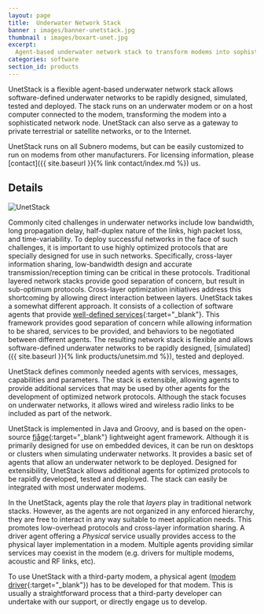 ```yaml
---
layout: page
title:  Underwater Network Stack
banner : images/banner-unetstack.jpg
thumbnail : images/boxart-unet.jpg
excerpt:
  Agent-based underwater network stack to transform modems into sophisticated network nodes
categories: software
section_id: products
---
```


UnetStack is a flexible agent-based underwater network stack allows software-defined underwater networks to be rapidly designed, simulated, tested and deployed. The stack runs on an underwater modem or on a host computer connected to the modem, transforming the modem into a sophisticated network node. UnetStack can also serve as a gateway to private terrestrial or satellite networks, or to the Internet.

UnetStack runs on all Subnero modems, but can be easily customized to run on modems from other manufacturers. For licensing information, please [contact]({{ site.baseurl }}{% link contact/index.md %}) us.

## Details

![UnetStack]({{site.baseurl}}/images/unetstack.png)

Commonly cited challenges in underwater networks include low bandwidth, long propagation delay, half-duplex nature of the links, high packet loss, and time-variability. To deploy successful networks in the face of such challenges, it is important to use highly optimized protocols that are specially designed for use in such networks. Specifically, cross-layer information sharing, low-bandwidth design and accurate transmission/reception timing can be critical in these protocols. Traditional layered network stacks provide good separation of concern, but result in sub-optimum protocols. Cross-layer optimization initiatives address this shortcoming by allowing direct interaction between layers. UnetStack takes a somewhat different approach. It consists of a collection of software agents that provide [well-defined services](https://www.unetstack.net/agent-ref.html){:target="_blank"}. This framework provides good separation of concern while allowing information to be shared, services to be provided, and behaviors to be negotiated between different agents. The resulting network stack is flexible and allows software-defined underwater networks to be rapidly designed, [simulated]({{ site.baseurl }}{% link products/unetsim.md %}), tested and deployed.

UnetStack defines commonly needed agents with services, messages, capabilities and parameters. The stack is extensible, allowing agents to provide additional services that may be used by other agents for the development of optimized network protocols. Although the stack focuses on underwater networks, it allows wired and wireless radio links to be included as part of the network.

UnetStack is implemented in Java and Groovy, and is based on the open-source [fjåge](https://github.com/org-arl/fjage){:target="_blank"} lightweight agent framework. Although it is primarily designed for use on embedded devices, it can be run on desktops or clusters when simulating underwater networks. It provides a basic set of agents that allow an underwater network to be deployed. Designed for extensibility, UnetStack allows additional agents for optimized protocols to be rapidly developed, tested and deployed. The stack can easily be integrated with most underwater modems.

In the UnetStack, agents play the role that _layers_ play in traditional network stacks. However, as the agents are not organized in any enforced hierarchy, they are free to interact in any way suitable to meet application needs. This promotes low-overhead protocols and cross-layer information sharing. A driver agent offering a _Physical_ service usually provides access to the physical layer implementation in a modem. Multiple agents providing similar services may coexist in the modem (e.g. drivers for multiple modems, acoustic and RF links, etc).

To use UnetStack with a third-party modem, a physical agent ([modem driver](https://www.unetstack.net/modems.html){:target="_blank"}) has to be developed for that modem. This is usually a straightforward process that a third-party developer can undertake with our support, or directly engage us to develop.
